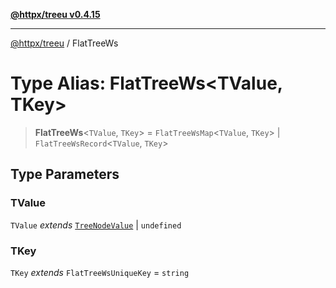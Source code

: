 [**@httpx/treeu v0.4.15**](../README.md)

***

[@httpx/treeu](../README.md) / FlatTreeWs

# Type Alias: FlatTreeWs\<TValue, TKey\>

> **FlatTreeWs**\<`TValue`, `TKey`\> = `FlatTreeWsMap`\<`TValue`, `TKey`\> \| `FlatTreeWsRecord`\<`TValue`, `TKey`\>

## Type Parameters

### TValue

`TValue` *extends* [`TreeNodeValue`](TreeNodeValue.md) \| `undefined`

### TKey

`TKey` *extends* `FlatTreeWsUniqueKey` = `string`
